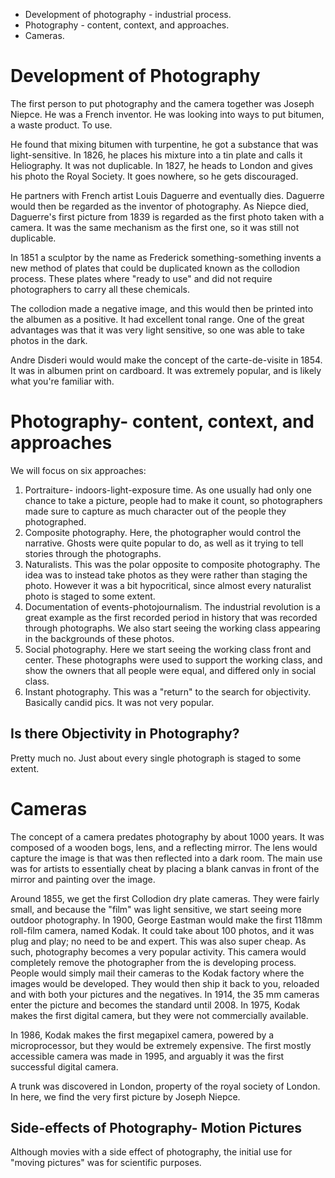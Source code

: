- Development of photography - industrial process.
- Photography - content, context, and approaches.
- Cameras.

# Development of Photography

The first person to put photography and the camera together was Joseph Niepce. He was a French inventor. He was looking into ways to put bitumen, a waste product. To use.

He found that mixing bitumen with turpentine, he got a substance that was light-sensitive. In 1826, he places his mixture into a tin plate and calls it Heliography. It was not duplicable. In 1827, he heads to London and gives his photo the Royal Society. It goes nowhere, so he gets discouraged.

He partners with French artist Louis Daguerre and eventually dies. Daguerre would then be regarded as the inventor of photography. As Niepce died, Daguerre's first picture from 1839 is regarded as the first photo taken with a camera. It was the same mechanism as the first one, so it was still not duplicable.

In 1851 a sculptor by the name as Frederick something-something invents a new method of plates that could be duplicated known as the collodion process. These plates where "ready to use" and did not require photographers to carry all these chemicals.

The collodion made a negative image, and this would then be printed into the albumen as a positive. It had excellent tonal range. One of the great advantages was that it was very light sensitive, so one was able to take photos in the dark.

Andre Disderi would would make the concept of the carte-de-visite in 1854. It was in albumen print on cardboard. It was extremely popular, and is likely what you're familiar with.

# Photography- content, context, and approaches

We will focus on six approaches:

1. Portraiture- indoors-light-exposure time. As one usually had only one chance to take a picture, people had to make it count, so photographers made sure to capture as much character out of the people they photographed.
2. Composite photography. Here, the photographer would control the narrative. Ghosts were quite popular to do, as well as it trying to tell stories through the photographs.
3. Naturalists. This was the polar opposite to composite photography. The idea was to instead take photos as they were rather than staging the photo. However it was a bit hypocritical, since almost every naturalist photo is staged to some extent.
4. Documentation of events-photojournalism. The industrial revolution is a great example as the first recorded period in history that was recorded through photographs. We also start seeing the working class appearing in the backgrounds of these photos.
5. Social photography. Here we start seeing the working class front and center. These photographs were used to support the working class, and show the owners that all people were equal, and differed only in social class.
6. Instant photography. This was a "return" to the search for objectivity. Basically candid pics. It was not very popular.

## Is there Objectivity in Photography?

Pretty much no. Just about every single photograph is staged to some extent.

# Cameras

The concept of a camera predates photography by about 1000 years. It was composed of a wooden bogs, lens, and a reflecting mirror. The lens would capture the image is that was then reflected into a dark room. The main use was for artists to essentially cheat by placing a blank canvas in front of the mirror and painting over the image.

Around 1855, we get the first Collodion dry plate cameras. They were fairly small, and because the "film" was light sensitive, we start seeing more outdoor photography. In 1900, George Eastman would make the first 118mm roll-film camera, named Kodak. It could take about 100 photos, and it was plug and play; no need to be and expert. This was also super cheap. As such, photography becomes a very popular activity. This camera would completely remove the photographer from the is developing process. People would simply mail their cameras to the Kodak factory where the images would be developed. They would then ship it back to you, reloaded and with both your pictures and the negatives. In 1914, the 35 mm cameras enter the picture and becomes the standard until 2008. In 1975, Kodak makes the first digital camera, but they were not commercially available.

In 1986, Kodak makes the first megapixel camera, powered by a microprocessor, but they would be extremely expensive. The first mostly accessible camera was made in 1995, and arguably it was the first successful digital camera.

A trunk was discovered in London, property of the royal society of London. In here, we find the very first picture by Joseph Niepce.

## Side-effects of Photography- Motion Pictures

Although movies with a side effect of photography, the initial use for "moving pictures" was for scientific purposes.